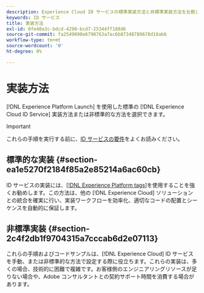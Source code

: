 ```yaml
---
description: Experience Cloud ID サービスの標準実装方法と非標準実装方法を比較してください。
keywords: ID サービス
title: 実装方法
exl-id: 0fe40a3c-bdcd-4290-bcd7-25344ff108d6
source-git-commit: fa2549090e6790763a7ac6b87348789678d18ab6
workflow-type: tm+mt
source-wordcount: '0'
ht-degree: 0%

---
```


# 実装方法

[!DNL Experience Platform Launch] を使用した標準の [!DNL Experience Cloud ID Service] 実装方法または非標準的な方法を選択できます。

>[!IMPORTANT]
>
>これらの手順を実行する前に、[ID サービスの要件](../reference/requirements.md)をよくお読みください。

## 標準的な実装 {#section-ea1e5270f2184f85a2e85214a6ac60cb}

ID サービスの実装には、[[!DNL Experience Platform tags]](https://experienceleague.adobe.com/docs/experience-platform/tags/home.html?lang=ja)を使用することを強くお勧めします。この方法は、他の [!DNL Experience Cloud] ソリューションとの統合を確実に行い、実装ワークフローを効率化、適切なコードの配置とシーケンスを自動的に保証します。

## 非標準実装 {#section-2c4f2db1f9704315a7cccab6d2e07113}

これらの手順およびコードサンプルは、[!DNL Experience Cloud] ID サービスを手動、または非標準的な方法で設定する際に役立ちます。これらの実装は、多くの場合、技術的に困難で複雑です。お客様側のエンジニアリングリソースが足りない場合や、Adobe コンサルタントとの契約サポート時間を消費する場合があります。
